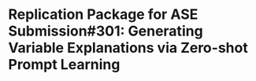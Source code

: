 # Replication Package for ASE Submission\#301: Generating Variable Explanations via Zero-shot Prompt Learning
